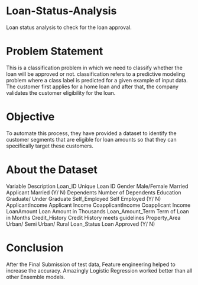 # Loan-Status-Analysis
Loan status analysis to check for the loan approval.
# Problem Statement
This is a classification problem in which we need to classify whether the loan will be approved or not. classification refers to a predictive modeling problem where a class label is predicted for a given example of input data. 
The customer first applies for a home loan and after that, the company validates the customer eligibility for the loan.

# Objective
To automate this process, they have provided a dataset to identify the customer segments that are eligible for loan amounts so that they can specifically target these customers.

# About the Dataset
Variable	Description
Loan_ID	Unique Loan ID
Gender	Male/Female
Married	Applicant Married (Y/ N)
Dependents	Number of Dependents
Education	Graduate/ Under Graduate
Self_Employed	Self Employed (Y/ N)
ApplicantIncome	Applicant Income
CoapplicantIncome	Coapplicant Income
LoanAmount	Loan Amount in Thousands
Loan_Amount_Term	Term of Loan in Months
Credit_History	Credit History meets guidelines
Property_Area	Urban/ Semi Urban/ Rural
Loan_Status	Loan Approved (Y/ N)



# Conclusion
After the Final Submission of test data, Feature engineering helped to increase the accuracy.
Amazingly Logistic Regression worked better than all other Ensemble models.
